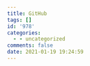 ```yaml
---
title: GitHub
tags: []
id: '978'
categories:
  - - uncategorized
comments: false
date: 2021-01-19 19:24:59
---
```

